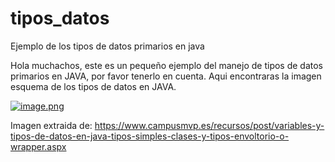 # tipos_datos
Ejemplo de los tipos de datos primarios en java

Hola muchachos, este es un pequeño ejemplo del manejo de  tipos de datos primarios en JAVA, por favor tenerlo en cuenta.
Aqui encontraras la imagen esquema de los tipos de datos en JAVA.

[![image.png](https://i.postimg.cc/Dy4z1mQC/image.png)](https://postimg.cc/WhjjvNHr)

Imagen extraida de: https://www.campusmvp.es/recursos/post/variables-y-tipos-de-datos-en-java-tipos-simples-clases-y-tipos-envoltorio-o-wrapper.aspx



